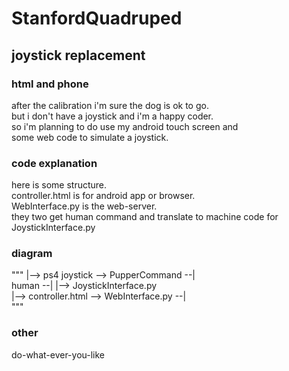 # StanfordQuadruped    
## joystick replacement  
### html and phone  
after the  calibration  i'm sure the dog is ok to go.  
but i don't have a joystick and i'm a happy coder.  
so i'm planning to do use my android touch screen and  
some web code to simulate a joystick.  
  
### code explanation  
here is some structure.    
controller.html is for android app or browser.  
WebInterface.py is the web-server.    
they two get human command and translate to machine code for JoystickInterface.py  
  
   
### diagram  
"""
        |--> ps4 joystick    --> PupperCommand   --|  
human --|                                          |--> JoystickInterface.py  
        |--> controller.html --> WebInterface.py --|  
"""
  
### other  
do-what-ever-you-like  
